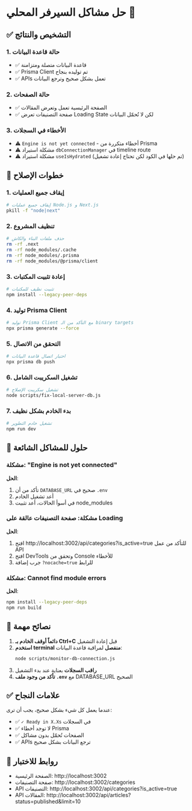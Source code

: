 # حل مشاكل السيرفر المحلي 🔧

## ✅ التشخيص والنتائج

### 1. حالة قاعدة البيانات
- ✅ قاعدة البيانات متصلة ومتزامنة
- ✅ Prisma Client تم توليده بنجاح
- ✅ APIs تعمل بشكل صحيح وترجع البيانات

### 2. حالة الصفحات
- ✅ الصفحة الرئيسية تعمل وتعرض المقالات
- ✅ صفحة التصنيفات تعرض Loading State لكن لا تُحمّل البيانات

### 3. الأخطاء في السجلات
- ⚠️ `Engine is not yet connected` - أخطاء متكررة من Prisma
- ⚠️ مشكلة استيراد `dbConnectionManager` في timeline route
- ⚠️ مشكلة استيراد `useIsHydrated` (تم حلها في الكود لكن تحتاج إعادة تشغيل)

## 📝 خطوات الإصلاح

### 1. إيقاف جميع العمليات
```bash
# إيقاف جميع عمليات Node.js و Next.js
pkill -f "node|next"
```

### 2. تنظيف المشروع
```bash
# حذف ملفات البناء والكاش
rm -rf .next
rm -rf node_modules/.cache
rm -rf node_modules/.prisma
rm -rf node_modules/@prisma/client
```

### 3. إعادة تثبيت المكتبات
```bash
# تثبيت نظيف للمكتبات
npm install --legacy-peer-deps
```

### 4. توليد Prisma Client
```bash
# توليد Prisma Client مع التأكد من الـ binary targets
npx prisma generate --force
```

### 5. التحقق من الاتصال
```bash
# اختبار اتصال قاعدة البيانات
npx prisma db push
```

### 6. تشغيل السكريبت الشامل
```bash
# تشغيل سكريبت الإصلاح
node scripts/fix-local-server-db.js
```

### 7. بدء الخادم بشكل نظيف
```bash
# تشغيل خادم التطوير
npm run dev
```

## 🚨 حلول للمشاكل الشائعة

### مشكلة: "Engine is not yet connected"
**الحل**:
1. تأكد من أن `DATABASE_URL` صحيح في `.env`
2. أعد تشغيل الخادم
3. في أسوأ الحالات، أعد تثبيت node_modules

### مشكلة: صفحة التصنيفات عالقة على Loading
**الحل**:
1. افتح http://localhost:3002/api/categories?is_active=true للتأكد من عمل API
2. افتح DevTools وتحقق من Console للأخطاء
3. جرب إضافة `?nocache=true` للرابط

### مشكلة: Cannot find module errors
**الحل**:
```bash
npm install --legacy-peer-deps
npm run build
```

## 🎯 نصائح مهمة

1. **دائماً أوقف الخادم بـ Ctrl+C** قبل إعادة التشغيل
2. **استخدم terminal منفصل** لمراقبة قاعدة البيانات:
   ```bash
   node scripts/monitor-db-connection.js
   ```
3. **راقب السجلات** بعناية عند بدء التشغيل
4. **تأكد من وجود ملف `.env`** مع DATABASE_URL الصحيح

## ✅ علامات النجاح

عندما يعمل كل شيء بشكل صحيح، يجب أن ترى:
- ✅ `✓ Ready in X.Xs` في السجلات
- ✅ لا توجد أخطاء Prisma
- ✅ الصفحات تُحمّل بدون مشاكل
- ✅ APIs ترجع البيانات بشكل صحيح

## 🔗 روابط للاختبار

- الصفحة الرئيسية: http://localhost:3002
- صفحة التصنيفات: http://localhost:3002/categories
- API التصنيفات: http://localhost:3002/api/categories?is_active=true
- API المقالات: http://localhost:3002/api/articles?status=published&limit=10 